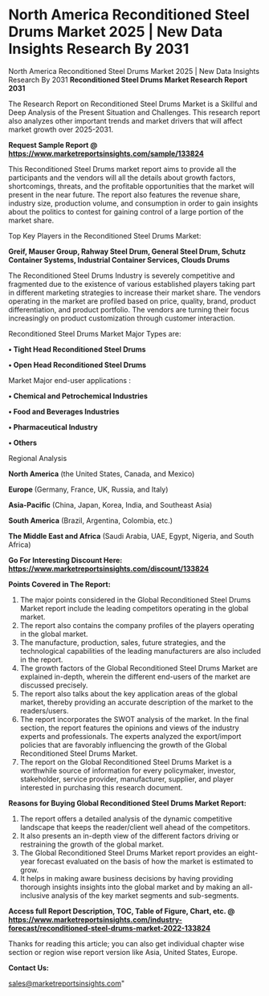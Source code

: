 # North America Reconditioned Steel Drums Market 2025 | New Data Insights Research By 2031
North America Reconditioned Steel Drums Market 2025 | New Data Insights Research By 2031
<strong>Reconditioned Steel Drums Market Research Report 2031</strong>

The Research Report on Reconditioned Steel Drums Market is a Skillful and Deep Analysis of the Present Situation and Challenges. This research report also analyzes other important trends and market drivers that will affect market growth over 2025-2031.

<strong>Request Sample Report @ <a href=https://www.marketreportsinsights.com/sample/133824>https://www.marketreportsinsights.com/sample/133824</a></strong>

This Reconditioned Steel Drums market report aims to provide all the participants and the vendors will all the details about growth factors, shortcomings, threats, and the profitable opportunities that the market will present in the near future. The report also features the revenue share, industry size, production volume, and consumption in order to gain insights about the politics to contest for gaining control of a large portion of the market share.

Top Key Players in the Reconditioned Steel Drums Market:

<strong>Greif, Mauser Group, Rahway Steel Drum, General Steel Drum, Schutz Container Systems, Industrial Container Services, Clouds Drums</strong>

The Reconditioned Steel Drums Industry is severely competitive and fragmented due to the existence of various established players taking part in different marketing strategies to increase their market share. The vendors operating in the market are profiled based on price, quality, brand, product differentiation, and product portfolio. The vendors are turning their focus increasingly on product customization through customer interaction.

Reconditioned Steel Drums Market Major Types are:

<strong>• Tight Head Reconditioned Steel Drums

• Open Head Reconditioned Steel Drums</strong>

Market Major end-user applications :

<strong>• Chemical and Petrochemical Industries

• Food and Beverages Industries

• Pharmaceutical Industry

• Others</strong>

Regional Analysis

</u><strong><b>North America</b></strong> (the United States, Canada, and Mexico)

<strong><b>Europe </b></strong>(Germany, France, UK, Russia, and Italy)

<strong><b>Asia-Pacific</b></strong> (China, Japan, Korea, India, and Southeast Asia)

<strong><b>South America</b></strong> (Brazil, Argentina, Colombia, etc.)

<strong><b>The Middle East and Africa</b></strong> (Saudi Arabia, UAE, Egypt, Nigeria, and South Africa)

<strong>Go For Interesting Discount Here: <a href=https://www.marketreportsinsights.com/discount/133824>https://www.marketreportsinsights.com/discount/133824</a></strong>

<strong>Points Covered in The Report:</strong>
<ol>
  <li>The major points considered in the Global Reconditioned Steel Drums Market report include the leading competitors operating in the global market.</li>
  <li>The report also contains the company profiles of the players operating in the global market.</li>
  <li>The manufacture, production, sales, future strategies, and the technological capabilities of the leading manufacturers are also included in the report.</li>
  <li>The growth factors of the Global Reconditioned Steel Drums Market are explained in-depth, wherein the different end-users of the market are discussed precisely.</li>
  <li>The report also talks about the key application areas of the global market, thereby providing an accurate description of the market to the readers/users.</li>
  <li>The report incorporates the SWOT analysis of the market. In the final section, the report features the opinions and views of the industry experts and professionals. The experts analyzed the export/import policies that are favorably influencing the growth of the Global Reconditioned Steel Drums Market.</li>
  <li>The report on the Global Reconditioned Steel Drums Market is a worthwhile source of information for every policymaker, investor, stakeholder, service provider, manufacturer, supplier, and player interested in purchasing this research document.</li>
</ol>
<strong>Reasons for Buying Global Reconditioned Steel Drums Market Report:</strong>

<ol>
  <li>The report offers a detailed analysis of the dynamic competitive landscape that keeps the reader/client well ahead of the competitors.</li>
  <li>It also presents an in-depth view of the different factors driving or restraining the growth of the global market.</li>
  <li>The Global Reconditioned Steel Drums Market report provides an eight-year forecast evaluated on the basis of how the market is estimated to grow.</li>
  <li>It helps in making aware business decisions by having providing thorough insights insights into the global market and by making an all-inclusive analysis of the key market segments and sub-segments.</li>
</ol>
<strong>Access full Report Description, TOC, Table of Figure, Chart, etc. @ <a href=https://www.marketreportsinsights.com/industry-forecast/reconditioned-steel-drums-market-2022-133824>https://www.marketreportsinsights.com/industry-forecast/reconditioned-steel-drums-market-2022-133824</a></strong>


Thanks for reading this article; you can also get individual chapter wise section or region wise report version like Asia, United States, Europe.

<strong>Contact Us:</strong>

sales@marketreportsinsights.com"
